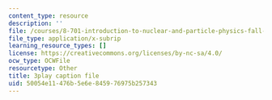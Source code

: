 ```yaml
---
content_type: resource
description: ''
file: /courses/8-701-introduction-to-nuclear-and-particle-physics-fall-2020/50054e11476b5e6e845976975b257343_FW4H4mIeqnQ.vtt
file_type: application/x-subrip
learning_resource_types: []
license: https://creativecommons.org/licenses/by-nc-sa/4.0/
ocw_type: OCWFile
resourcetype: Other
title: 3play caption file
uid: 50054e11-476b-5e6e-8459-76975b257343
---
```

